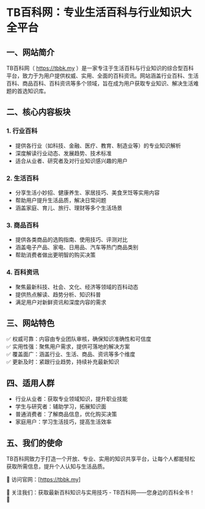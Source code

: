 # TB百科网：专业生活百科与行业知识大全平台
## 一、网站简介  
TB百科网（ https://tbbk.my ）是一家专注于生活百科与行业知识的综合型百科平台，致力于为用户提供权威、实用、全面的百科资讯。网站涵盖行业百科、生活百科、商品百科、百科资讯等多个领域，旨在成为用户获取专业知识、解决生活难题的首选知识库。  

## 二、核心内容板块  

### 1. 行业百科  
- 提供各行业（如科技、金融、医疗、教育、制造业等）的专业知识解析  
- 深度解读行业动态、发展趋势、技术标准  
- 适合从业者、研究者及对行业知识感兴趣的用户  

### 2. 生活百科  
- 分享生活小妙招、健康养生、家居技巧、美食烹饪等实用内容  
- 帮助用户提升生活品质，解决日常问题  
- 涵盖家庭、育儿、旅行、理财等多个生活场景  

### 3. 商品百科  
- 提供各类商品的选购指南、使用技巧、评测对比  
- 涵盖电子产品、家电、日用品、汽车等热门商品类别  
- 帮助消费者做出更明智的购买决策  

### 4. 百科资讯  
- 聚焦最新科技、社会、文化、经济等领域的百科动态  
- 提供热点解读、趋势分析、知识科普  
- 满足用户对新鲜资讯和深度内容的需求  

## 三、网站特色  

✅ 权威可靠：内容由专业团队审核，确保知识准确性和可信度  
✅ 实用性强：聚焦用户需求，提供可落地的解决方案  
✅ 覆盖面广：涵盖行业、生活、商品、资讯等多个维度  
✅ 更新及时：紧跟行业趋势，持续补充最新知识  

## 四、适用人群  

- 行业从业者：获取专业领域知识，提升职业技能  
- 学生与研究者：辅助学习，拓展知识面  
- 普通消费者：了解商品信息，优化购买决策  
- 家庭用户：学习生活技巧，提高生活效率  

## 五、我们的使命  
TB百科网致力于打造一个开放、专业、实用的知识共享平台，让每个人都能轻松获取所需信息，提升个人认知与生活品质。  

📌 访问官网：[https://tbbk.my]

📌 关注我们：获取最新百科知识与实用技巧 - TB百科网——您身边的百科全书！ 🚀
